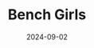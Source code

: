 ---
title: Bench Girls
fulltitle: Bench Girls

date: 2024-09-02

tags:
- 2024
characters:
- tzipora
- cobian
categories:
- story
keywords:
- 2024

rgb: 181, 75, 106

url: /stories/bench/
image: /images/fullres/bench.jpg
caption: thinkin bout the mongols in their prime, and how now they're just a little soviet republic... shits crazy
---